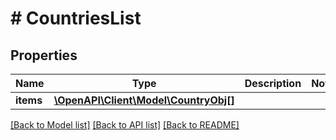 # # CountriesList

## Properties

Name | Type | Description | Notes
------------ | ------------- | ------------- | -------------
**items** | [**\OpenAPI\Client\Model\CountryObj[]**](CountryObj.md) |  |

[[Back to Model list]](../../README.md#models) [[Back to API list]](../../README.md#endpoints) [[Back to README]](../../README.md)
